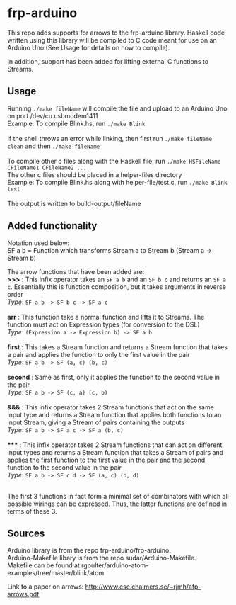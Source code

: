 # frp-arduino

This repo adds supports for arrows to the frp-arduino library. Haskell code written using this library will be compiled to C code meant for use on an Arduino Uno (See Usage for details on how to compile).

In addition, support has been added for lifting external C functions to Streams.

## Usage
Running `./make fileName` will compile the file and upload to an Arduino Uno on port /dev/cu.usbmodem1411<br>
Example: To compile Blink.hs, run `./make Blink`
<br>
<br>
If the shell throws an error while linking, then first run `./make fileName clean` and then `./make fileName`
<br>
<br>
To compile other c files along with the Haskell file, run `./make HSFileName CFileName1 CFileName2 ...`<br>
The other c files should be placed in a helper-files directory<br>
Example: To compile Blink.hs along with helper-file/test.c, run `./make Blink test`
<br>
<br>
The output is written to build-output/fileName

## Added functionality

Notation used below:
<br>
SF a b = Function which transforms Stream a to Stream b (Stream a -> Stream b)

The arrow functions that have been added are:
<br>
**\>>>** : This infix operator takes an `SF a b` and an `SF b c` and returns an `SF a c`. Essentially this is function composition, but it takes arguments in reverse order
<br>
*Type*: `SF a b -> SF b c -> SF a c`
<br>
<br>
**arr** : This function take a normal function and lifts it to Streams. The function must act on Expression types (for conversion to the DSL)
<br>
*Type*: `(Expression a -> Expression b) -> SF a b`
<br>
<br>
**first** : This takes a Stream function and returns a Stream function that takes a pair and applies the function to only the first value in the pair
<br>
*Type*: `SF a b -> SF (a, c) (b, c)`
<br>
<br>
**second** : Same as first, only it applies the function to the second value in the pair
<br>
*Type*: `SF a b -> SF (c, a) (c, b)`
<br>
<br>
**&&&** : This infix operator takes 2 Stream functions that act on the same input type and returns a Stream function that applies both functions to an input Stream, giving a Stream of pairs containing the outputs
<br>
*Type*: `SF a b -> SF a c -> SF a (b, c)`
<br>
<br>
__***__ : This infix operator takes 2 Stream functions that can act on different input types and returns a Stream function that takes a Stream of pairs and applies the first function to the first value in the pair and the second function to the second value in the pair
<br>
*Type*: `SF a b -> SF c d -> SF (a, c) (b, d)`
<br>
<br>

The first 3 functions in fact form a minimal set of combinators with which all possible wirings can be expressed. Thus, the latter functions are defined in terms of these 3.

## Sources
Arduino library is from the repo frp-arduino/frp-arduino.
<br>
Arduino-Makefile libary is from the repo sudar/Arduino-Makefile.
<br>
Makefile can be found at rgoulter/arduino-atom-examples/tree/master/blink/atom

Link to a paper on arrows:
http://www.cse.chalmers.se/~rjmh/afp-arrows.pdf
